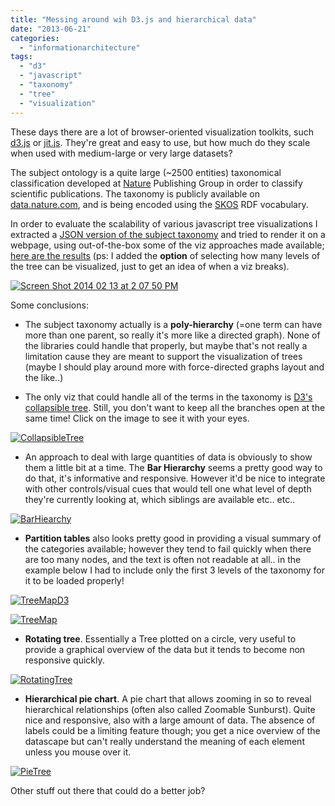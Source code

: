```yaml
---
title: "Messing around wih D3.js and hierarchical data"
date: "2013-06-21"
categories: 
  - "informationarchitecture"
tags: 
  - "d3"
  - "javascript"
  - "taxonomy"
  - "tree"
  - "visualization"
---
```


These days there are a lot of browser-oriented visualization toolkits, such [d3.js](http://d3js.org/) or [jit.js](http://philogb.github.io/jit/). They're great and easy to use, but how much do they scale when used with medium-large or very large datasets?

The subject ontology is a quite large (~2500 entities) taxonomical classification developed at [Nature](http://www.nature.com/) Publishing Group in order to classify scientific publications. The taxonomy is publicly available on [data.nature.com](http://data.nature.com/), and is being encoded using the [SKOS](http://www.w3.org/2004/02/skos/) RDF vocabulary.

In order to evaluate the scalability of various javascript tree visualizations I extracted a [JSON version of the subject taxonomy](http://michelepasin.org/media/naturehacking/subjectsviz/d3/tree/subjects_d3_99levels.js) and tried to render it on a webpage, using out-of-the-box some of the viz approaches made available; [here are the results](http://hacks.michelepasin.org/subjectsviz/experimental) (ps: I added the **option** of selecting how many levels of the tree can be visualized, just to get an idea of when a viz breaks).

[![Screen Shot 2014 02 13 at 2 07 50 PM](/media/static/blog_img/Screen-Shot-2014-02-13-at-2.07.50-PM.png "Screen Shot 2014-02-13 at 2.07.50 PM.png")](http://hacks.michelepasin.org/subjectsviz/experimental)

Some conclusions:

- The subject taxonomy actually is a **poly-hierarchy** (=one term can have more than one parent, so really it's more like a directed graph). None of the libraries could handle that properly, but maybe that's not really a limitation cause they are meant to support the visualization of trees (maybe I should play around more with force-directed graphs layout and the like..)

- The only viz that could handle all of the terms in the taxonomy is [D3's collapsible tree](http://bl.ocks.org/mbostock/4339083). Still, you don't want to keep all the branches open at the same time! Click on the image to see it with your eyes.

[![CollapsibleTree](/media/static/blog_img/collapsibleTree.png "collapsibleTree.png")](http://hacks.michelepasin.org/subjectsviz/d3tree)

- An approach to deal with large quantities of data is obviously to show them a little bit at a time. The **Bar Hierarchy** seems a pretty good way to do that, it's informative and responsive. However it'd be nice to integrate with other controls/visual cues that would tell one what level of depth they're currently looking at, which siblings are available etc.. etc..

[![BarHiearchy](/media/static/blog_img/barHiearchy.png "barHiearchy.png")](http://hacks.michelepasin.org/subjectsviz/d3barHierarchy)

- **Partition tables** also looks pretty good in providing a visual summary of the categories available; however they tend to fail quickly when there are too many nodes, and the text is often not readable at all.. in the example below I had to include only the first 3 levels of the taxonomy for it to be loaded properly!

[![TreeMapD3](/media/static/blog_img/treeMapD3.png "treeMapD3.png")](http://hacks.michelepasin.org/subjectsviz/d3partitionTable?levels=3)

[![TreeMap](/media/static/blog_img/treeMap.png "treeMap.png")](http://hacks.michelepasin.org/subjectsviz/jit_icicle)

- **Rotating tree**. Essentially a Tree plotted on a circle, very useful to provide a graphical overview of the data but it tends to become non responsive quickly.

[![RotatingTree](/media/static/blog_img/rotatingTree.png "rotatingTree.png")](http://hacks.michelepasin.org/subjectsviz/d3cluster?levels=3)

- **Hierarchical pie chart**. A pie chart that allows zooming in so to reveal hierarchical relationships (often also called Zoomable Sunburst). Quite nice and responsive, also with a large amount of data. The absence of labels could be a limiting feature though; you get a nice overview of the datascape but can't really understand the meaning of each element unless you mouse over it.

[![PieTree](/media/static/blog_img/pieTree.png "pieTree.png")](http://hacks.michelepasin.org/subjectsviz/d3treepie?levels=5)

Other stuff out there that could do a better job?
